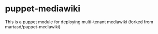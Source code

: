 puppet-mediawiki
================

This is a puppet module for deploying multi-tenant mediawiki (forked from martasd/puppet-mediawiki)
